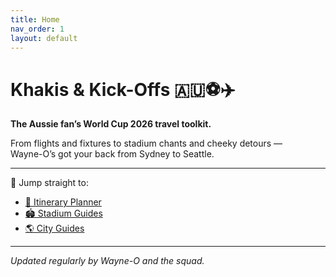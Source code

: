 ```yaml
---
title: Home
nav_order: 1
layout: default
---
```

# Khakis & Kick-Offs 🇦🇺⚽✈️  
**The Aussie fan’s World Cup 2026 travel toolkit.**

From flights and fixtures to stadium chants and cheeky detours —  
Wayne-O’s got your back from Sydney to Seattle.

---

🔗 Jump straight to:

- [📅 Itinerary Planner](https://mrwayneo.github.io/khakis-toolkit/Planning/%F0%9F%93%9D%20Itinerary.html)
- [🏟️ Stadium Guides](https://mrwayneo.github.io/khakis-toolkit/Stadiums/)
- [🌎 City Guides](https://mrwayneo.github.io/khakis-toolkit/Host%20Cities/)


---

_Updated regularly by Wayne-O and the squad._  